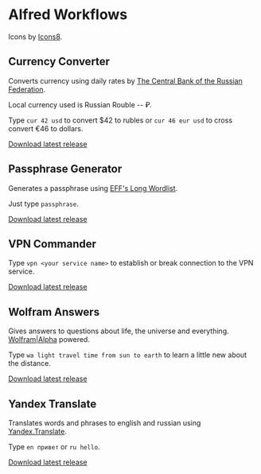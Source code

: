 # Alfred Workflows

Icons by [Icons8](https://icons8.com).

## Currency Converter

Converts currency using daily rates by [The Central Bank of the Russian Federation](http://www.cbr.ru/development/).

Local currency used is Russian Rouble -- ₽.

Type `cur 42 usd` to convert $42 to rubles or `cur 46 eur usd` to cross convert €46 to dollars.

[Download latest release](https://github.com/ivofrolov/alfred-workflows/releases/latest/download/Currency-Converter.alfredworkflow)


## Passphrase Generator

Generates a passphrase using [EFF's Long Wordlist](https://www.eff.org/dice).

Just type `passphrase`.

[Download latest release](https://github.com/ivofrolov/alfred-workflows/releases/latest/download/Passphrase-Generator.alfredworkflow)


## VPN Commander

Type `vpn <your service name>` to establish or break connection to the VPN service.

[Download latest release](https://github.com/ivofrolov/alfred-workflows/releases/latest/download/VPN-Commander.alfredworkflow)


## Wolfram Answers

Gives answers to questions about life, the universe and everything. [Wolfram|Alpha](https://www.wolframalpha.com/) powered.

Type `wa light travel time from sun to earth` to learn a little new about the distance.

[Download latest release](https://github.com/ivofrolov/alfred-workflows/releases/latest/download/Wolfram-Answers.alfredworkflow)


## Yandex Translate

Translates words and phrases to english and russian using [Yandex.Translate](https://translate.yandex.ru/).

Type `en привет` or `ru hello`.

[Download latest release](https://github.com/ivofrolov/alfred-workflows/releases/latest/download/Yandex-Translate.alfredworkflow)
